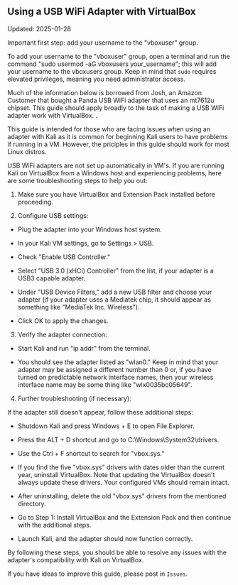 ## Using a USB WiFi Adapter with VirtualBox

Updated: 2025-01-28

Important first step: add your username to the "vboxuser" group.

To add your username to the "vboxuser" group, open a terminal and run
the command "sudo usermod -aG vboxusers your_username"; this will add
your username to the vboxusers group. Keep in mind that `sudo` requires
elevated privileges, meaning you need administrator access.

Much of the information below is borrowed from Josh, an Amazon Customer
that bought a Panda USB WiFi adapter that uses an mt7612u chipset. This
guide should apply broadly to the task of making a USB WiFi adapter work
with VirtualBox. .

This guide is intended for those who are facing issues when using an
adapter with Kali as it is common for beginning Kali users to have
problems if running in a VM. However, the priciples in this guide should
work for most Linux distros.

USB WiFi adapters are not set up automatically in VM's. If you are
running Kali on VirtualBox from a Windows host and experiencing
problems, here are some troubleshooting steps to help you out:

1. Make sure you have VirtualBox and Extension Pack installed before
proceeding.

2. Configure USB settings:

- Plug the adapter into your Windows host system.

- In your Kali VM settings, go to Settings > USB.

- Check "Enable USB Controller."

- Select "USB 3.0 (xHCI) Controller" from the list, if your adapter is
a USB3 capable adapter.

- Under "USB Device Filters," add a new USB filter and choose your
adapter (if your adapter uses a Mediatek chip, it should appear as
something like "MediaTek Inc. Wireless").

- Click OK to apply the changes.

3. Verify the adapter connection:

- Start Kali and run "ip addr" from the terminal.

- You should see the adapter listed as "wlan0." Keep in mind that your
adapter may be assigned a different number than 0 or, if you have turned
on predictable network interface names, then your wireless interface
name may be some thing like "wlx0035bc05649".

4. Further troubleshooting (if necessary):

If the adapter still doesn't appear, follow these additional steps:


- Shutdown Kali and press Windows + E to open File Explorer.

- Press the ALT + D shortcut and go to C:\Windows\System32\drivers.

- Use the Ctrl + F shortcut to search for "vbox.sys."

- If you find the five "vbox.sys" drivers with dates older than the
current year, uninstall VirtualBox. Note that updating the VirtualBox
doesn't always update these drivers. Your configured VMs should remain
intact.

- After uninstalling, delete the old "vbox.sys" drivers from the
mentioned directory.

- Go to Step 1: Install VirtualBox and the Extension Pack and then
continue with the additional steps.

- Launch Kali, and the adapter should now function correctly.

By following these steps, you should be able to resolve any issues with
the adapter's compatibility with Kali on VirtualBox.

If you have ideas to improve this guide, please post in `Issues`.
